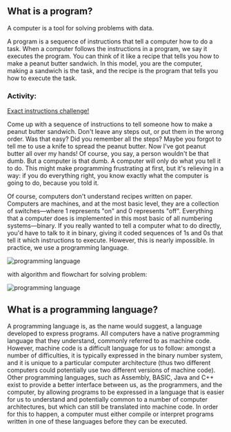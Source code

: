 ## What is a program?

A computer is a tool for solving problems with data.

A program is a sequence of instructions that tell a computer how to do a task. When a computer follows the instructions in a program, we say it executes the program. You can think of it like a recipe that tells you how to make a peanut butter sandwich. In this model, you are the computer, making a sandwich is the task, and the recipe is the program that tells you how to execute the task.

### Activity:

[Exact instructions challenge!](https://www.youtube.com/watch?v=Ct-lOOUqmyY)

Come up with a sequence of instructions to tell someone how to make a peanut butter sandwich. Don't leave any steps out, or put them in the wrong order.
Was that easy? Did you remember all the steps? Maybe you forgot to tell me to use a knife to spread the peanut butter. Now I've got peanut butter all over my hands! Of course, you say, a person wouldn't be that dumb. But a computer is that dumb. A computer will only do what you tell it to do. This might make programming frustrating at first, but it's relieving in a way: if you do everything right, you know exactly what the computer is going to do, because you told it.


Of course, computers don't understand recipes written on paper. Computers are machines, and at the most basic level, they are a collection of switches—where 1 represents "on" and 0 represents "off". Everything that a computer does is implemented in this most basic of all numbering systems—binary. If you really wanted to tell a computer what to do directly, you'd have to talk to it in binary, giving it coded sequences of 1s and 0s that tell it which instructions to execute. However, this is nearly impossible. In practice, we use a programming language.

![programming language](https://upload.wikimedia.org/wikipedia/commons/2/2d/Programming_language.png)

with algorithm and flowchart for solving problem:

![programming language](https://upload.wikimedia.org/wikipedia/commons/e/e9/Programming.png)

## What is a programming language?

A programming language is, as the name would suggest, a language developed to express programs. All computers have a native programming language that they understand, commonly referred to as machine code. However, machine code is a difficult language for us to follow: amongst a number of difficulties, it is typically expressed in the binary number system, and it is unique to a particular computer architecture (thus two different computers could potentially use two different versions of machine code). Other programming languages, such as Assembly, BASIC, Java and C++ exist to provide a better interface between us, as the programmers, and the computer, by allowing programs to be expressed in a language that is easier for us to understand and potentially common to a number of computer architectures, but which can still be translated into machine code. In order for this to happen, a computer must either compile or interpret programs written in one of these languages before they can be executed.
